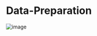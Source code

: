 # Data-Preparation

![image](https://user-images.githubusercontent.com/78825764/213923359-ca33392e-1e8b-4052-91ef-f46cfb0163e5.png)
